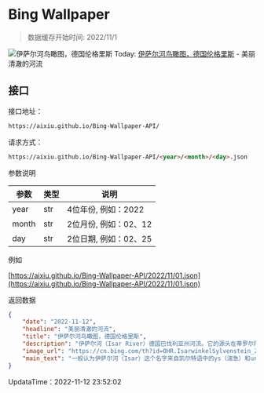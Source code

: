 # Bing Wallpaper

> 数据缓存开始时间: 2022/11/1

![伊萨尔河鸟瞰图，德国伦格里斯](https://cn.bing.com/th?id=OHR.IsarwinkelSylvenstein_ZH-CN2963187862_1920x1080.jpg&rf=LaDigue_1920x1080.jpg)
Today: [伊萨尔河鸟瞰图，德国伦格里斯](https://cn.bing.com/th?id=OHR.IsarwinkelSylvenstein_ZH-CN2963187862_1920x1080.jpg&rf=LaDigue_1920x1080.jpg) - 美丽清澈的河流

## 接口

接口地址：

```html
https://aixiu.github.io/Bing-Wallpaper-API/
```

请求方式：

```html
https://aixiu.github.io/Bing-Wallpaper-API/<year>/<month>/<day>.json
```

参数说明

| 参数 | 类型 | 说明 |
| - | - | - |
| year | str | 4位年份, 例如：2022 |
| month | str | 2位月份, 例如：02、12 |
| day | str | 2位日期, 例如：02、25 |

例如

[https://aixiu.github.io/Bing-Wallpaper-API/2022/11/01.json](https://aixiu.github.io/Bing-Wallpaper-API/2022/11/01.json)

返回数据

```json
{
    "date": "2022-11-12",
    "headline": "美丽清澈的河流",
    "title": "伊萨尔河鸟瞰图，德国伦格里斯",
    "description": "伊萨尔河（Isar River）德国巴伐利亚州河流。它的源头在蒂罗尔阿尔卑斯山的卡文德尔山脉； 它在米滕瓦尔德附近进入德国，流经巴特特尔茨、慕尼黑和兰茨胡特，然后到达代根多夫附近的多瑙河。是巴伐利亚州第四大河流，仅次于多瑙河、因河和美因河。 它是德国第二重要的多瑙河支流，仅次于因恩河。",
    "image_url": "https://cn.bing.com/th?id=OHR.IsarwinkelSylvenstein_ZH-CN2963187862_1920x1080.jpg&rf=LaDigue_1920x1080.jpg",
    "main_text": "一般认为伊萨尔河（Isar）这个名字来自凯尔特语中的ys（湍急）和ura（水，河）两个词。另一种见解认为ys是高低的意思，代表河的落差。"
}
```

UpdataTime：2022-11-12 23:52:02
